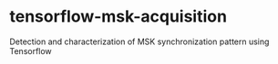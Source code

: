 # tensorflow-msk-acquisition
Detection and characterization of MSK synchronization pattern using Tensorflow
